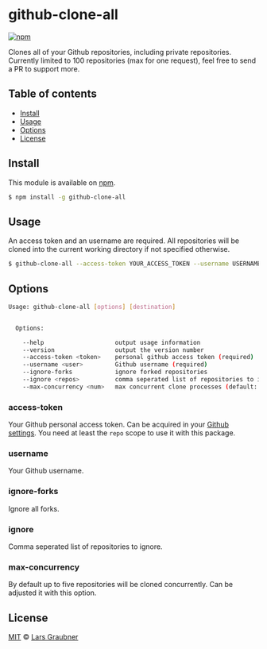 # github-clone-all

[![npm](https://img.shields.io/npm/v/github-clone-all.svg)](https://www.npmjs.com/package/github-clone-all)

Clones all of your Github repositories, including private repositories. Currently limited to 100 repositories (max for one request), feel free to send a PR to support more.

## Table of contents

- [Install](#install)
- [Usage](#usage)
- [Options](#options)
- [License](#license)

## Install

This module is available on [npm](https://www.npmjs.com/).

```BASH
$ npm install -g github-clone-all
```

## Usage

An access token and an username are required. All repositories will be cloned into the current working directory if not specified otherwise.

```BASH
$ github-clone-all --access-token YOUR_ACCESS_TOKEN --username USERNAME
```

## Options

```BASH
Usage: github-clone-all [options] [destination]


  Options:

    --help                    output usage information
    --version                 output the version number
    --access-token <token>    personal github access token (required)
    --username <user>         Github username (required)
    --ignore-forks            ignore forked repositories
    --ignore <repos>          comma seperated list of repositories to ignore
    --max-concurrency <num>   max concurrent clone processes (default: 5)
```

### access-token

Your Github personal access token. Can be acquired in your [Github settings](https://github.com/settings/tokens). You need at least the `repo` scope to use it with this package.

### username

Your Github username.

### ignore-forks

Ignore all forks.

### ignore

Comma seperated list of repositories to ignore.

### max-concurrency

By default up to five repositories will be cloned concurrently. Can be adjusted it with this option.

## License

[MIT](https://github.com/lgraubner/github-clone-all/blob/master/LICENSE) © [Lars Graubner](https://larsgraubner.com)

